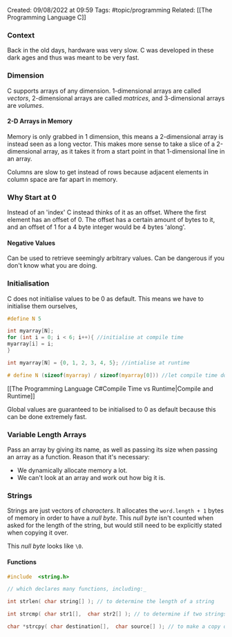 Created: 09/08/2022 at 09:59
Tags: #topic/programming 
Related: [[The Programming Language C]]

### Context
Back in the old days, hardware was very slow. C was developed in these dark ages and thus was meant to be very fast.

### Dimension
C supports arrays of any dimension. 1-dimensional arrays are called *vectors*, 2-dimensional arrays are called *matrices*, and 3-dimensional arrays are *volumes*.

#### 2-D Arrays in Memory
Memory is only grabbed in 1 dimension, this means a 2-dimensional array is instead seen as a long vector. This makes more sense to take a slice of a 2-dimensional array, as it takes it from a start point in that 1-dimensional line in an array. 

Columns are slow to get instead of rows because adjacent elements in column space are far apart in memory.

### Why Start at 0
Instead of an 'index' C instead thinks of it as an offset. Where the first element has an offset of 0. The offset has a certain amount of bytes to it, and an offset of 1 for a 4 byte integer would be 4 bytes 'along'.

#### Negative Values
Can be used to retrieve seemingly arbitrary values. Can be dangerous if you don't know what you are doing.

### Initialisation
C does not initialise values to be 0 as default. This means we have to initialise them ourselves,
```c
#define N 5

int myarray[N];
for (int i = 0; i < 6; i++){ //initialise at compile time
myarray[i] = i;
}

int myarray[N] = {0, 1, 2, 3, 4, 5}; //intialise at runtime

# define N (sizeof(myarray) / sizeof(myarray[0])) //let compile time do the work
```
[[The Programming Language C#Compile Time vs Runtime|Compile and Runtime]] 

Global values are guaranteed to be initialised to 0 as default because this can be done extremely fast.

### Variable Length Arrays
Pass an array by giving its name, as well as passing its size when passing an array as a function. 
Reason that it's necessary:
- We dynamically allocate memory a lot.
- We can't look at an array and work out how big it is.

### Strings
Strings are just vectors of *characters*. It allocates the `word.length + 1` bytes of memory in order to have a *null byte*. This *null byte* isn't counted when asked for the length of the string, but would still need to be explicitly stated when copying it over.

This *null byte* looks like `\0`. 

#### Functions
```c
#include  <string.h>

// which declares many functions, including:_

int strlen( char string[] ); // to determine the length of a string

int strcmp( char str1[],  char str2[] ); // to determine if two strings are equal

char *strcpy( char destination[],  char source[] ); // to make a copy of a string
```